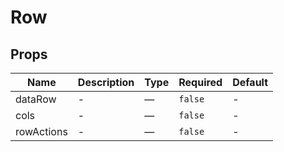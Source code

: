 # Row

## Props

<!-- @vuese:Row:props:start -->
|Name|Description|Type|Required|Default|
|---|---|---|---|---|
|dataRow|-|—|`false`|-|
|cols|-|—|`false`|-|
|rowActions|-|—|`false`|-|

<!-- @vuese:Row:props:end -->


